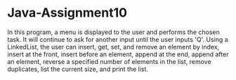 # Java-Assignment10
In this program, a menu is displayed to the user and performs the chosen task. It will continue to ask for another input until the user inputs 'Q'. Using a LinkedList, the user can insert, get, set, and remove an element by index, insert at the front, insert before an element, append at the end, append after an element, reverse a specified number of elements in the list, remove duplicates, list the current size, and print the list.
